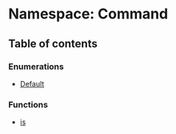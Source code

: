 # Namespace: Command

## Table of contents

### Enumerations

* [Default](/auto-docs/free-layout-editor/enums/Command.Default.md)

### Functions

* [is](/auto-docs/free-layout-editor/functions/Command.is.md)
